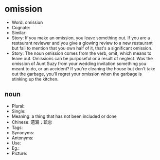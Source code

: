 # omission

- Word: omission
- Cognate: 
- Similar: 
- Story: If you make an omission, you leave something out. If you are a restaurant reviewer and you give a glowing review to a new restaurant but fail to mention that you own half of it, that's a significant omission.
- Story: The noun omission comes from the verb, omit, which means to leave out. Omissions can be purposeful or a result of neglect. Was the omission of Aunt Suzy from your wedding invitation something you meant to do, or an accident? If you're cleaning the house but don't take out the garbage, you'll regret your omission when the garbage is stinking up the kitchen.

## noun

- Plural: 
- Single: 
- Meaning: a thing that has not been included or done
- Chinese: 遗漏；疏忽
- Tags: 
- Synonyms: 
- Antonyms: 
- Use: 
- Eg.: 
- Picture: 

